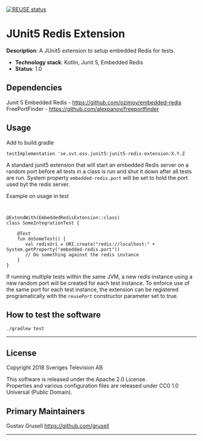 [![REUSE status](https://api.reuse.software/badge/github.com/SVT/junit5-redis-extension)](https://api.reuse.software/info/github.com/SVT/junit5-redis-extension)

# JUnit5 Redis Extension

**Description**:  A JUnit5 extension to setup embedded Redis for tests.

  - **Technology stack**: Kotlin, Junit 5, Embedded Redis
  - **Status**:  1.0
  
## Dependencies

Junit 5
Embedded Redis - https://github.com/ozimov/embedded-redis
FreePortFinder - https://github.com/alexpanov/freeportfinder

## Usage

Add to build.gradle
```
testImplementation 'se.svt.oss.junit5:junit5-redis-extension:X.Y.Z
```

A standard junit5 extension that will start an embedded Redis server on a random port before all tests in a class
 is run and shut it down after all tests are run. System property `embedded-redis.port` will be set to hold the port
  used byt
  the redis server.

Example on usage in test
```


@ExtendWith(EmbeddedRedisExtension::class)
class SomeIntegrationTest {

    @Test
    fun doSomeTest() {
       val redisUri = URI.create("redis://localhost:" + System.getProperty("embedded-redis.port"))
       // Do something against the redis instance
    }
}
```

If running multiple tests within the same JVM, a new redis instance using a new random port will be created for each
 test
 instance. To enforce use of the same port for each test instance, 
 the extension can be registered programatically with the `reusePort`
 constructor parameter set to true.

## How to test the software

```./gradlew test```

----

## License

Copyright 2018 Sveriges Television AB

This software is released under the Apache 2.0 License.  
Properties and various configuration files are released under CC0 1.0 Universal (Public Domain).

## Primary Maintainers

Gustav Grusell https://github.com/grusell

----
